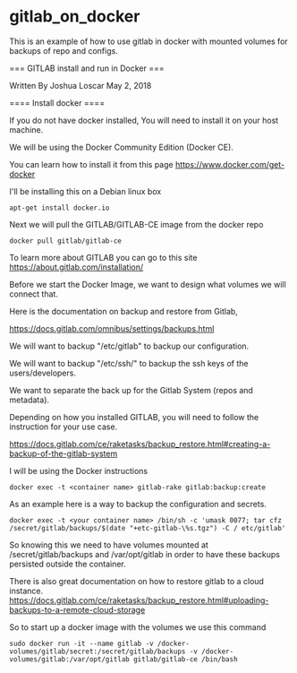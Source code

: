 # gitlab_on_docker
This is an example of how to use gitlab in docker with mounted volumes for backups of repo and configs.

=== GITLAB install and run in Docker ===

Written By Joshua Loscar
May 2, 2018

==== Install docker ====

If you do not have docker installed,
You will need to install it on your host machine.

We will be using the Docker Community Edition (Docker CE).

You can learn how to install it from this page
https://www.docker.com/get-docker

I'll be installing this on a Debian linux box

```
apt-get install docker.io
```

Next we will pull the GITLAB/GITLAB-CE image from the docker repo

```
docker pull gitlab/gitlab-ce
```

To learn more about GITLAB you can go to this site
https://about.gitlab.com/installation/

Before we start the Docker Image, we want to design what volumes we will connect that.

Here is the documentation on backup and restore from Gitlab,

https://docs.gitlab.com/omnibus/settings/backups.html

We will want to backup "/etc/gitlab" to backup our configuration.

We will want to backup "/etc/ssh/" to backup the ssh keys of the users/developers.

We want to separate the back up for the Gitlab System (repos and metadata).

Depending on how you installed GITLAB, you will need to follow the instruction for your use case.

https://docs.gitlab.com/ce/raketasks/backup_restore.html#creating-a-backup-of-the-gitlab-system

I will be using the Docker instructions

```
docker exec -t <container name> gitlab-rake gitlab:backup:create

```
As an example here is a way to backup the configuration and secrets.

```
docker exec -t <your container name> /bin/sh -c 'umask 0077; tar cfz /secret/gitlab/backups/$(date "+etc-gitlab-\%s.tgz") -C / etc/gitlab'

```

So knowing this we need to have volumes mounted at /secret/gitlab/backups and /var/opt/gitlab in order to have these backups persisted outside the container.

There is also great documentation on how to restore gitlab to a cloud instance.
https://docs.gitlab.com/ce/raketasks/backup_restore.html#uploading-backups-to-a-remote-cloud-storage

So to start up a docker image with the volumes we use this command

```
sudo docker run -it --name gitlab -v /docker-volumes/gitlab/secret:/secret/gitlab/backups -v /docker-volumes/gitlab:/var/opt/gitlab gitlab/gitlab-ce /bin/bash
```

